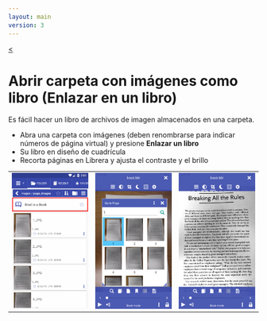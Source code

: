 ```yaml
---
layout: main
version: 3
---
```

[<](/wiki/faq/es)

# Abrir carpeta con imágenes como libro (Enlazar en un libro)
Es fácil hacer un libro de archivos de imagen almacenados en una carpeta.


* Abra una carpeta con imágenes (deben renombrarse para indicar números de página virtual) y presione **Enlazar un libro**
* Su libro en diseño de cuadrícula
* Recorta páginas en Librera y ajusta el contraste y el brillo

||||
|-|-|-|
|![](1.png)|![](2.png)|![](3.png)|


